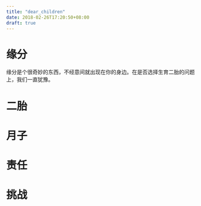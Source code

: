 ```yaml
---
title: "dear_children"
date: 2018-02-26T17:20:50+08:00
draft: true
---
```


# 缘分
缘分是个很奇妙的东西，不经意间就出现在你的身边。在是否选择生育二胎的问题上，我们一直犹豫。

# 二胎

# 月子
# 责任
# 挑战
